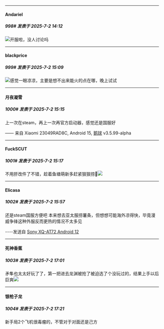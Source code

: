 ﻿
*****

####  Andariel  
##### 998#       发表于 2025-7-2 14:12

<img src="https://static.stage1st.com/image/smiley/face2017/061.gif" referrerpolicy="no-referrer">开服啦，没人讨论吗


*****

####  blackprice  
##### 999#       发表于 2025-7-2 15:09

<img src="https://static.stage1st.com/image/smiley/face2017/091.png" referrerpolicy="no-referrer">感觉一眼凉凉，主要是想不出来能火的点在哪，晚上试试


*****

####  月夜凝雪  
##### 1000#       发表于 2025-7-2 15:15

上一次在steam，再上一次再官方启动器，感觉还是国服好

—— 来自 Xiaomi 23049RAD8C, Android 15, [鹅球](https://www.pgyer.com/xfPejhuq) v3.5.99-alpha


*****

####  FuckSCUT  
##### 1001#       发表于 2025-7-2 15:17

不用肝改件了不错，趁着鱼塘萌新多赶紧狠狠捞🍟<img src="https://static.stage1st.com/image/smiley/face2017/067.png" referrerpolicy="no-referrer">


*****

####  Elicasa  
##### 1002#       发表于 2025-7-2 15:57

还是steam国服方便吧
本来想去亚太服捞薯条，但想想可能海外凉得快，毕竟漫威争锋这种外服反而更热的情况不太多见

----发送自 [Sony XQ-AT72,Android 12](http://stage1.5j4m.com/?1.47)


*****

####  死神香蕉  
##### 1003#       发表于 2025-7-2 17:01

矛隼也太太好玩了了，第一把进去龙渊被抢了被迫选了个没玩过的，结果上手以后巨爽<img src="https://static.stage1st.com/image/smiley/face2017/067.png" referrerpolicy="no-referrer">


*****

####  银枪子龙  
##### 1004#       发表于 2025-7-2 17:21

新手局2个飞机很毒瘤的，不管对于对面还是己方

